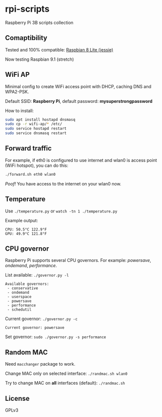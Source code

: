 # rpi-scripts

Raspberry Pi 3B scripts collection

## Comaptibility

Tested and 100% compatible: [Raspbian 8 Lite (jessie)](http://downloads.raspberrypi.org/raspbian_lite/images/raspbian_lite-2017-07-05/)

Now testing Raspbian 9.1 (stretch)

## WiFi AP

Minimal config to create WiFi access point with DHCP, caching DNS and WPA2-PSK.

Default SSID: **Raspberry Pi**, default password: **mysuperstrongpassword**

How to install:

```bash
sudo apt install hostapd dnsmasq
sudo cp -r wifi-ap/* /etc/
sudo service hostapd restart
sudo service dnsmasq restart
```

## Forward traffic

For example, if eth0 is configured to use internet and wlan0 is access point (WiFi hotspot), you can do this:

```bash
./forward.sh eth0 wlan0
```

*Poof!* You have access to the internet on your wlan0 now.

## Temperature

Use `./temperature.py` or `watch -tn 1 ./temperature.py`

Example output:

```
CPU: 50.5°C 122.9°F
GPU: 49.9°C 121.8°F
```

## CPU governor

Raspberry Pi supports several CPU governors. For example: _powersave_, _ondemand_, _performance_.

List available: `./governor.py -l`

```
Available governors:
 - conservative
 - ondemand
 - userspace
 - powersave
 - performance
 - schedutil
```

Current governor: `./governor.py -c`

```
Current governor: powersave
```

Set governor: `sudo ./governor.py -s performance`

## Random MAC

Need `macchanger` package to work.

Change MAC only on selected interface: `./randmac.sh wlan0`

Try to change MAC on **all** interfaces (default): `./randmac.sh`

## License

GPLv3
